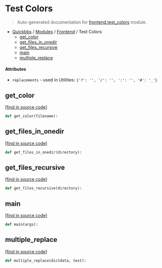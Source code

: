 # Test Colors

> Auto-generated documentation for [frontend.test_colors](blob/master/frontend/test_colors.py) module.

- [Quickbbs](../README.md#quickbbs-index) / [Modules](../MODULES.md#quickbbs-modules) / [Frontend](index.md#frontend) / Test Colors
    - [get_color](#get_color)
    - [get_files_in_onedir](#get_files_in_onedir)
    - [get_files_recursive](#get_files_recursive)
    - [main](#main)
    - [multiple_replace](#multiple_replace)

#### Attributes

- `replacements` - used in Utilities: `{'?': '', '/': '', ':': '', '#': '_'}`

## get_color

[[find in source code]](blob/master/frontend/test_colors.py#L24)

```python
def get_color(filename):
```

## get_files_in_onedir

[[find in source code]](blob/master/frontend/test_colors.py#L35)

```python
def get_files_in_onedir(directory):
```

## get_files_recursive

[[find in source code]](blob/master/frontend/test_colors.py#L43)

```python
def get_files_recursive(directory):
```

## main

[[find in source code]](blob/master/frontend/test_colors.py#L62)

```python
def main(args):
```

## multiple_replace

[[find in source code]](blob/master/frontend/test_colors.py#L55)

```python
def multiple_replace(dictdata, text):
```
